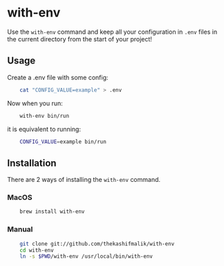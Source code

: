 # with-env

Use the `with-env` command and keep all your configuration in `.env` files in the current directory from the start of your project!

## Usage

Create a .env file with some config:

```bash
    cat "CONFIG_VALUE=example" > .env
```

Now when you run:

```bash
    with-env bin/run
```

it is equivalent to running:

```bash
    CONFIG_VALUE=example bin/run
```
## Installation

There are 2 ways of installing the `with-env` command.

### MacOS

```bash
    brew install with-env
```

### Manual

```bash
    git clone git://github.com/thekashifmalik/with-env
    cd with-env
    ln -s $PWD/with-env /usr/local/bin/with-env
```

